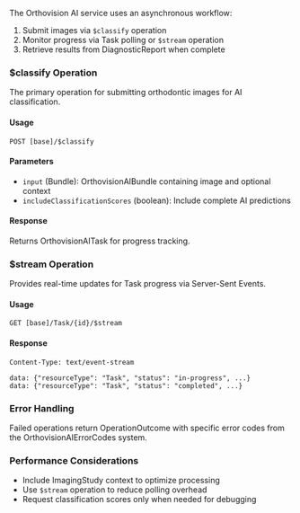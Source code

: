 The Orthovision AI service uses an asynchronous workflow:

1. Submit images via `$classify` operation
2. Monitor progress via Task polling or `$stream` operation  
3. Retrieve results from DiagnosticReport when complete

### $classify Operation

The primary operation for submitting orthodontic images for AI classification.

#### Usage
```
POST [base]/$classify
```

#### Parameters
- `input` (Bundle): OrthovisionAIBundle containing image and optional context
- `includeClassificationScores` (boolean): Include complete AI predictions

#### Response
Returns OrthovisionAITask for progress tracking.

### $stream Operation

Provides real-time updates for Task progress via Server-Sent Events.

#### Usage
```
GET [base]/Task/{id}/$stream
```

#### Response
```
Content-Type: text/event-stream

data: {"resourceType": "Task", "status": "in-progress", ...}
data: {"resourceType": "Task", "status": "completed", ...}
```

### Error Handling

Failed operations return OperationOutcome with specific error codes from the OrthovisionAIErrorCodes system.

### Performance Considerations

- Include ImagingStudy context to optimize processing
- Use `$stream` operation to reduce polling overhead
- Request classification scores only when needed for debugging
